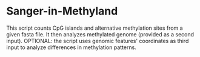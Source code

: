 # Sanger-in-Methyland
This script counts CpG islands and alternative methylation sites from a given fasta file. It then analyzes methylated genome (provided as a second input). OPTIONAL: the script uses genomic features' coordinates as third input to analyze differences in methylation patterns.
